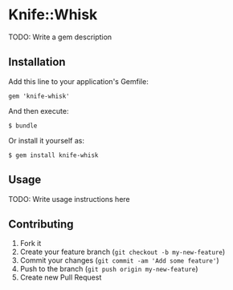 # Knife::Whisk

TODO: Write a gem description

## Installation

Add this line to your application's Gemfile:

    gem 'knife-whisk'

And then execute:

    $ bundle

Or install it yourself as:

    $ gem install knife-whisk

## Usage

TODO: Write usage instructions here

## Contributing

1. Fork it
2. Create your feature branch (`git checkout -b my-new-feature`)
3. Commit your changes (`git commit -am 'Add some feature'`)
4. Push to the branch (`git push origin my-new-feature`)
5. Create new Pull Request
